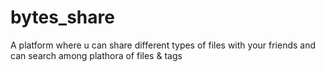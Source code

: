 # bytes_share
A platform where u can share different types of files with your friends and can search among plathora of files &amp; tags
